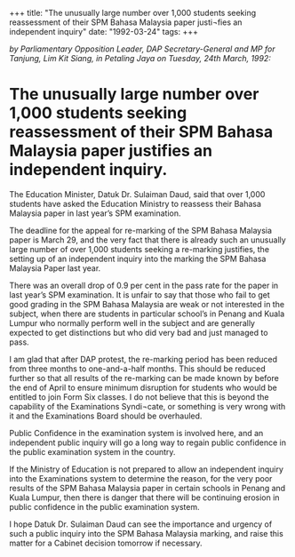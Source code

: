 +++ 
title: "The unusually large number over 1,000 students seeking reassessment of their SPM Bahasa Malaysia paper justi¬fies an independent inquiry"
date: "1992-03-24"
tags:
+++

_by Parliamentary Opposition Leader, DAP Secretary-General and MP for Tanjung, Lim Kit Siang, in Petaling Jaya on Tuesday,  24th March, 1992:_

# The unusually large number over 1,000 students seeking reassessment of their SPM Bahasa Malaysia paper justifies an independent inquiry.

The Education Minister, Datuk Dr. Sulaiman Daud, said that over 1,000 students have asked the Education Ministry to reassess their Bahasa Malaysia paper in last year’s SPM examination.</u>

The deadline for the appeal for re-marking of the SPM Bahasa Malaysia paper is March 29, and the very fact that there is already such an unusually large number of over 1,000 students seeking a re-marking justifies, the setting up of an independent inquiry into the marking the SPM Bahasa Malaysia Paper last year.

There was an overall drop of 0.9 per cent in the pass rate for the paper in last year’s SPM examination. 
It is unfair to say that those who fail to get good grading in the SPM Bahasa Malaysia are weak or not interested in the subject, when there are students in particular school’s in Penang and Kuala Lumpur 
who normally perform well in the subject and are generally expected to get distinctions but who did very  bad and just managed to pass.

I am glad that after DAP protest, the re-marking period has been reduced from three months to one-and-a-half months. This should be reduced further so that all results of the re-marking can be made known by before the end of April to ensure minimum disruption for students who would be entitled to join Form Six classes. I do not believe that this is beyond the capability of the Examinations Syndi¬cate, or something is very wrong with it and the Examinations Board should be overhauled.

Public Confidence in the examination system is involved here, and an independent public inquiry will go a long way to regain public confidence in the public examination system in the country.

If the Ministry of Education is not prepared to allow an independent inquiry into the Examinations system to determine the reason, for the very poor results of the SPM Bahasa Malaysia paper in certain schools in Penang and Kuala Lumpur, then there is danger that there will be continuing erosion in public confidence in the public examination system.

I hope Datuk Dr. Sulaiman Daud can see the importance and urgency of such a public inquiry into the SPM Bahasa Malaysia marking, and raise this matter for a Cabinet decision tomorrow if necessary.
 

